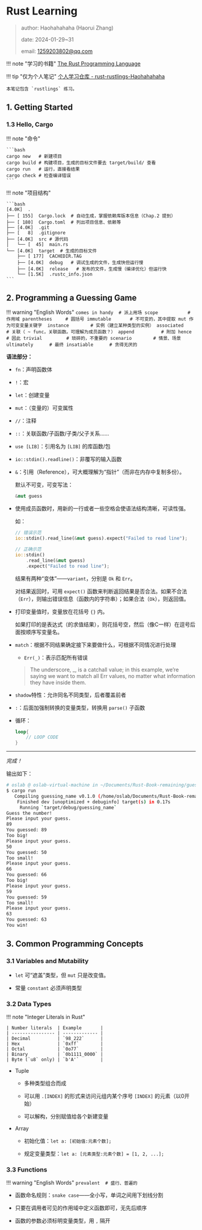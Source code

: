 # Rust Learning

> author: Haohahahaha (Haorui Zhang)
>
> date: 2024-01-29~31
>
> email: 1259203802@qq.com

!!! note "学习的书籍"
    [The Rust Programming Language](https://doc.rust-lang.org/book)

!!! tip "仅为个人笔记"
    [个人学习仓库 - rust-rustlings-Haohahahaha](https://github.com/LearningOS/rust-rustlings-Haohahahaha)

    本笔记包含 `rustlings` 练习。

## 1. Getting Started

### 1.3 Hello, Cargo

!!! note "命令"

    ```bash
    cargo new   # 新建项目
    cargo build # 构建项目，生成的目标文件要去 target/build/ 查看
    cargo run   # 运行，直接看结果
    cargo check # 检查编译错误
    ```
!!! note "项目结构"
    
    ```bash
    [4.0K]  .
    ├── [ 155]  Cargo.lock  # 自动生成，掌握依赖库版本信息（Chap.2 提到）
    ├── [ 180]  Cargo.toml  # 列出项目信息、依赖等
    ├── [4.0K]  .git
    ├── [   8]  .gitignore
    ├── [4.0K]  src # 源代码
    │   └── [  45]  main.rs
    └── [4.0K]  target  # 生成的目标文件
        ├── [ 177]  CACHEDIR.TAG
        ├── [4.0K]  debug   # 调试生成的文件，生成快但运行慢
        ├── [4.0K]  release   # 发布的文件，生成慢（编译优化）但运行快
        └── [1.5K]  .rustc_info.json
    ```

## 2. Programming a Guessing Game

!!! warning "English Words"
    ```
    comes in handy  # 派上用场
    scope           # 作用域
    parentheses     # 圆括号
    immutable       # 不可变的，其中提取 mut 作为可变变量关键字 
    instance        # 实例（建立某种类型的实例）
    associated      # 关联（ ~ func，关联函数。可理解为成员函数？）
    append          # 附加
    hence           # 因此
    trivial         # 琐碎的，不重要的
    scenario        # 情景、场景   
    ultimately      # 最终
    insatiable      # 贪得无厌的
    ```

**语法部分：**

- `fn`：声明函数体

- `!`：宏

- `let`：创建变量

- `mut`：（变量的）可变属性

- `//`：注释

- `::`：关联函数/子函数/子类/父子关系……

- `use [LIB]`：引用名为 `[LIB]` 的库函数/包

- `io::stdin().readline()`：非覆写的输入函数

- `&`：引用（Reference），可大概理解为“指针”（而非在内存中复制多份）。

    默认不可变，可变写法：

    ```rust
    &mut guess
    ```
- 使用成员函数时，用新的一行或者一些空格会使语法结构清晰，可读性强。

    如：

    ```rust
    // 错误示范
    io::stdin().read_line(&mut guess).expect("Failed to read line");
    
    // 正确示范
    io::stdin()
        .read_line(&mut guess)
        .expect("Failed to read line");
    ```

    结果有两种“变体”——`variant`，分别是 `Ok` 和 `Err`。

    对结果返回时，可用 `expect()` 函数来判断返回结果是否合法。如果不合法（`Err`），则输出错误信息（函数内的字符串）；如果合法（`Ok`），则返回值。

- 打印变量值时，变量放在花括号 `{}` 内。

    如果打印的是表达式（的求值结果），则花括号空，然后（像C一样）在逗号后面按顺序写变量名。

- `match`：根据不同结果确定接下来要做什么，可根据不同情况进行处理

    - `Err(_)`：表示匹配所有错误
    >  The underscore, _, is a catchall value; in this example, we’re saying we want to match all Err values, no matter what information they have inside them. 

- `shadow`特性：允许同名不同类型，后者覆盖前者

- `:`：后面加强制转换的变量类型，转换用 `parse()` 子函数

- 循环：

    ```rust
    loop{
        // LOOP CODE
    }
    ```

---

*完成！*

输出如下：

```sh
# oslab @ oslab-virtual-machine in ~/Documents/Rust-Book-remaining/guessing_name on git:master x [21:56:44] 
$ cargo run
   Compiling guessing_name v0.1.0 (/home/oslab/Documents/Rust-Book-remaining/guessing_name)
    Finished dev [unoptimized + debuginfo] target(s) in 0.17s
     Running `target/debug/guessing_name`
Guess the number!
Please input your guess.
89
You guessed: 89
Too big!
Please input your guess.
50
You guessed: 50
Too small!
Please input your guess.
66
You guessed: 66
Too big!
Please input your guess.
59
You guessed: 59
Too small!
Please input your guess.
63
You guessed: 63
You win!
```

## 3. Common Programming Concepts

### 3.1 Variables and Mutability

- `let` 可“遮盖”类型，但 `mut` 只是改变值。

- 常量 `constant` 必须声明类型

### 3.2 Data Types

!!! note "Integer Literals in Rust"

    | Number literals  | Example       |
    | ---------------- | ------------- |
    | Decimal          | `98_222`      |
    | Hex              | `0xff`        |
    | Octal            | `0o77`        |
    | Binary           | `0b1111_0000` |
    | Byte (`u8` only) | `b'A'`        |

- Tuple

    - 多种类型组合而成

    - 可以用 `.[INDEX]` 的形式来访问元组内某个序号 `[INDEX]` 的元素（以0开始）
    
    - 可以解构，分别赋值给各个新建变量

- Array

    - 初始化值：`let a: [初始值:元素个数];`

    - 规定变量类型：`let a: [元素类型:元素个数] = [1, 2, ...];`

### 3.3 Functions

!!! warning "English Words"
    ```
    prevalent  # 盛行、普遍的
    ```

- 函数命名规则：`snake case`——全小写，单词之间用下划线分割

- 只要在调用者可见的作用域中定义函数即可，无先后顺序

- 函数的参数必须标明变量类型，用 `,` 隔开